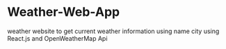 # Weather-Web-App
weather website to get current weather information using name city using React.js and OpenWeatherMap Api
